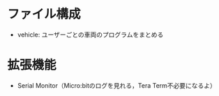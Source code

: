 # ファイル構成
- vehicle: ユーザーごとの車両のプログラムをまとめる

# 拡張機能
- Serial Monitor（Micro:bitのログを見れる，Tera Term不必要になるよ）